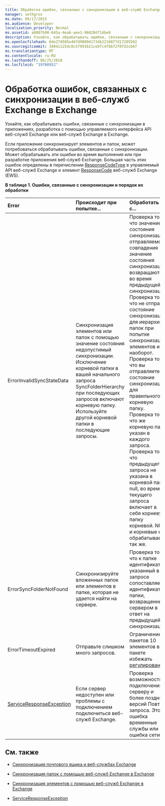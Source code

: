 ```yaml
---
title: Обработка ошибок, связанных с синхронизации в веб-служб Exchange в Exchange
manager: sethgros
ms.date: 09/17/2015
ms.audience: Developer
localization_priority: Normal
ms.assetid: a0807b90-645a-4ea6-aee1-96828df14be0
description: Узнайте, как обрабатывать ошибки, связанные с синхронизации в приложениях, разработка с помощью управляемого интерфейса API веб-служб Exchange или веб-служб Exchange в Exchange.
ms.openlocfilehash: 6de27d585e467d900941f34b2210877d17205502
ms.sourcegitcommit: 34041125dc8c5f993b21cebfc4f8b72f0fd2cb6f
ms.translationtype: MT
ms.contentlocale: ru-RU
ms.lasthandoff: 06/25/2018
ms.locfileid: "19760952"
---
```

# <a name="handling-synchronization-related-errors-in-ews-in-exchange"></a>Обработка ошибок, связанных с синхронизации в веб-служб Exchange в Exchange

Узнайте, как обрабатывать ошибки, связанные с синхронизации в приложениях, разработка с помощью управляемого интерфейса API веб-служб Exchange или веб-служб Exchange в Exchange.
  
Если приложение синхронизирует элементов и папок, может потребоваться обрабатывать ошибки, связанные с синхронизации. Может обрабатывать эти ошибки во время выполнения или при разработке приложения веб-служб Exchange. Большая часть этих ошибок определены в перечислении [ResponseCodeType](http://msdn.microsoft.com/en-us/library/exchangewebservices.responsecodetype%28v=exchg.80%29.aspx) в управляемый API веб-служб Exchange и элемент [ResponseCode](http://msdn.microsoft.com/en-us/library/aa580757%28v=exchg.150%29.aspx) веб-служб Exchange (EWS). 
  
**В таблице 1. Ошибки, связанные с синхронизации и порядок их обработки**

|**Error**|**Происходит при попытке...**|**Обработать его с...**|
|:-----|:-----|:-----|
|ErrorInvalidSyncStateData  <br/> | Синхронизация элементов или папок с помощью значение состояния недопустимый синхронизации.  <br/>  Исключение корневой папки в вашей начального запроса SyncFolderHierarchy при последующих запросов включают корневую папку.  <br/>  Используйте другой корневой папки в последующие запросы.  <br/> | Проверка того, что значение состояния синхронизации, отправляемого совпадения значение состояния синхронизации возвращаются во время предыдущей синхронизации.  <br/>  Проверка того, что не отправке состояние синхронизации для иерархии папок при попытке синхронизации элементов и наоборот.  <br/>  Проверка того, что вы отправляете состояние синхронизации для правильного корневую папку.  <br/>  Проверка того, что же корневую папку указан в каждого запроса.  <br/>  Проверка того, что предыдущего запроса не указана в корневой папке null, во время текущего запроса включает в себя корневую папку корневой. NULL и корневые не обрабатывается так же.  <br/> |
|ErrorSyncFolderNotFound  <br/> |Синхронизируйте вложенных папок или элементов в папке, которая не удается найти на сервере.  <br/> |Проверка того, что к папке идентификатор, указанный в запросе сопоставляет идентификатор папки, возвращенный сервером в ответ на предыдущей синхронизации.  <br/> |
|ErrorTimeoutExpired  <br/> |Отправьте слишком много запросов.  <br/> |Ограничение пакетов 10 элементов в пакете избежать [регулирование](ews-throttling-in-exchange.md).  <br/> |
|[ServiceResponseException](http://msdn.microsoft.com/en-us/library/microsoft.exchange.webservices.data.serviceresponseexception%28v=exchg.80%29.aspx) <br/> |Если сервер недоступен или проблемы с подключением подключиться веб-служб Exchange.  <br/> |Проверка возможности подключения к серверу и более поздних версий Повтор запроса. Это ошибка временные службы или ошибка сети.  <br/> |
   
## <a name="see-also"></a>См. также


- [Синхронизация почтового ящика и веб-службах Exchange](mailbox-synchronization-and-ews-in-exchange.md)
    
- [Синхронизация папок с помощью веб-служб Exchange в Exchange](how-to-synchronize-folders-by-using-ews-in-exchange.md)
    
- [Синхронизация элементов с помощью веб-служб Exchange в Exchange](how-to-synchronize-items-by-using-ews-in-exchange.md)
    
- [ServiceResponseException](http://msdn.microsoft.com/en-us/library/microsoft.exchange.webservices.data.serviceresponseexception%28v=exchg.80%29.aspx)
    

